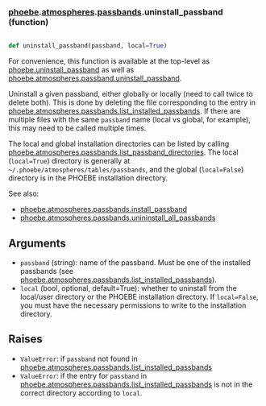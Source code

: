 ### [phoebe](phoebe.md).[atmospheres](phoebe.atmospheres.md).[passbands](phoebe.atmospheres.passbands.md).uninstall_passband (function)


```py

def uninstall_passband(passband, local=True)

```



For convenience, this function is available at the top-level as
[phoebe.uninstall_passband](phoebe.uninstall_passband.md) as well as
[phoebe.atmospheres.passband.uninstall_passband](phoebe.atmospheres.passband.uninstall_passband.md).

Uninstall a given passband, either globally or locally (need to call twice to
delete both).  This is done by deleting the file corresponding to the
entry in
[phoebe.atmospheres.passbands.list_installed_passbands](phoebe.atmospheres.passbands.list_installed_passbands.md).  If there are multiple
files with the same `passband` name (local vs global, for example), this
may need to be called multiple times.

The local and global installation directories can be listed by calling
[phoebe.atmospheres.passbands.list_passband_directories](phoebe.atmospheres.passbands.list_passband_directories.md).  The local
(`local=True`) directory is generally at
`~/.phoebe/atmospheres/tables/passbands`, and the global (`local=False`)
directory is in the PHOEBE installation directory.

See also:
* [phoebe.atmospheres.passbands.install_passband](phoebe.atmospheres.passbands.install_passband.md)
* [phoebe.atmospheres.passbands.unininstall_all_passbands](phoebe.atmospheres.passbands.unininstall_all_passbands.md)

Arguments
----------
* `passband` (string): name of the passband.  Must be one of the installed
    passbands (see [phoebe.atmospheres.passbands.list_installed_passbands](phoebe.atmospheres.passbands.list_installed_passbands.md)).
* `local` (bool, optional, default=True): whether to uninstall from the local/user
    directory or the PHOEBE installation directory.  If `local=False`, you
    must have the necessary permissions to write to the installation
    directory.

Raises
----------
* `ValueError`: if `passband` not found in [phoebe.atmospheres.passbands.list_installed_passbands](phoebe.atmospheres.passbands.list_installed_passbands.md)
* `ValueError`: if the entry for `passband` in [phoebe.atmospheres.passbands.list_installed_passbands](phoebe.atmospheres.passbands.list_installed_passbands.md)
    is not in the correct directory according to `local`.

